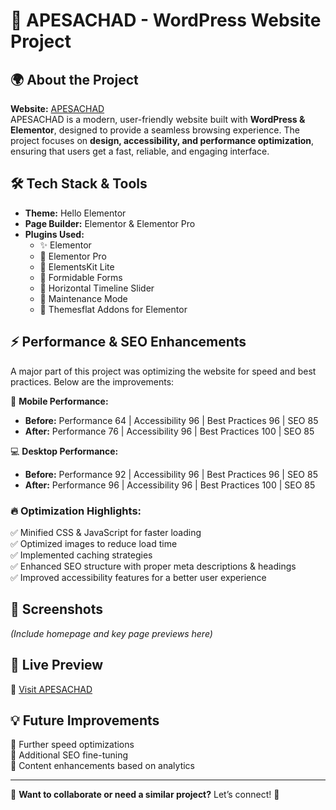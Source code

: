 # 🎨 APESACHAD - WordPress Website Project

## 🌍 About the Project
**Website:** [APESACHAD](https://apesachad.org)  
APESACHAD is a modern, user-friendly website built with **WordPress & Elementor**, designed to provide a seamless browsing experience. The project focuses on **design, accessibility, and performance optimization**, ensuring that users get a fast, reliable, and engaging interface.

## 🛠️ Tech Stack & Tools
- **Theme:** Hello Elementor  
- **Page Builder:** Elementor & Elementor Pro  
- **Plugins Used:**
  - ✨ Elementor
  - 🚀 Elementor Pro
  - 🔧 ElementsKit Lite
  - 📝 Formidable Forms
  - 📅 Horizontal Timeline Slider
  - 🛑 Maintenance Mode
  - 🎨 Themesflat Addons for Elementor

## ⚡ Performance & SEO Enhancements
A major part of this project was optimizing the website for speed and best practices. Below are the improvements:

📱 **Mobile Performance:**
- **Before:** Performance 64 | Accessibility 96 | Best Practices 96 | SEO 85
- **After:** Performance 76 | Accessibility 96 | Best Practices 100 | SEO 85

💻 **Desktop Performance:**
- **Before:** Performance 92 | Accessibility 96 | Best Practices 96 | SEO 85
- **After:** Performance 96 | Accessibility 96 | Best Practices 100 | SEO 85

### 🔥 Optimization Highlights:
✅ Minified CSS & JavaScript for faster loading  
✅ Optimized images to reduce load time  
✅ Implemented caching strategies  
✅ Enhanced SEO structure with proper meta descriptions & headings  
✅ Improved accessibility features for a better user experience  

## 📸 Screenshots
_(Include homepage and key page previews here)_

## 🚀 Live Preview
🔗 [Visit APESACHAD](https://apesachad.org)

## 💡 Future Improvements
🔹 Further speed optimizations  
🔹 Additional SEO fine-tuning  
🔹 Content enhancements based on analytics  

---
📌 **Want to collaborate or need a similar project?** Let’s connect! 🚀
